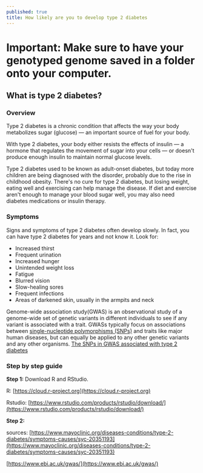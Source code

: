 ```yaml
---
published: true
title: How likely are you to develop type 2 diabetes
---
```

# **Important: Make sure to have your genotyped genome saved in a folder onto your computer.**

## What is type 2 diabetes?

### Overview

Type 2 diabetes is a chronic condition that affects the way your body metabolizes sugar (glucose) — an important source of fuel for your body.

With type 2 diabetes, your body either resists the effects of insulin — a hormone that regulates the movement of sugar into your cells — or doesn't produce enough insulin to maintain normal glucose levels.

Type 2 diabetes used to be known as adult-onset diabetes, but today more children are being diagnosed with the disorder, probably due to the rise in childhood obesity. There's no cure for type 2 diabetes, but losing weight, eating well and exercising can help manage the disease. If diet and exercise aren't enough to manage your blood sugar well, you may also need diabetes medications or insulin therapy.

### Symptoms

Signs and symptoms of type 2 diabetes often develop slowly. In fact, you can have type 2 diabetes for years and not know it. Look for:

- Increased thirst
- Frequent urination
- Increased hunger
- Unintended weight loss
- Fatigue
- Blurred vision
- Slow-healing sores
- Frequent infections
- Areas of darkened skin, usually in the armpits and neck

Genome-wide association study(GWAS) is an observational study of a genome-wide set of genetic variants in different individuals to see if any variant is associated with a trait. GWASs typically focus on associations between [single-nucleotide polymorphisms (SNPs)](https://juliaht.github.io/myDNA//introduction) and traits like major human diseases, but can equally be applied to any other genetic variants and any other organisms. [The SNPs in GWAS associated with type 2 diabetes](https://www.ebi.ac.uk/gwas/efotraits/EFO_0001360)

### Step by step guide

**Step 1:**  Download R and RStudio.

R: [https://cloud.r-project.org](https://cloud.r-project.org)

Rstudio: [https://www.rstudio.com/products/rstudio/download/](https://www.rstudio.com/products/rstudio/download/)

**Step 2:** 

sources:
[https://www.mayoclinic.org/diseases-conditions/type-2-diabetes/symptoms-causes/syc-20351193](https://www.mayoclinic.org/diseases-conditions/type-2-diabetes/symptoms-causes/syc-20351193)

[https://www.ebi.ac.uk/gwas/](https://www.ebi.ac.uk/gwas/)
